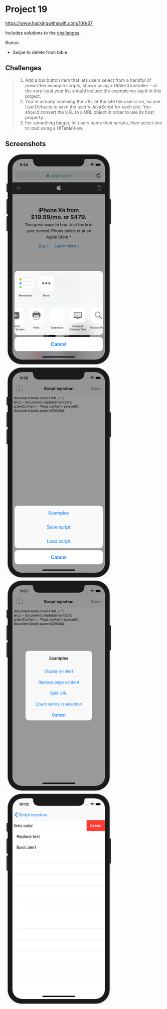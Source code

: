# Project 19

https://www.hackingwithswift.com/100/67

Includes solutions to the [challenges](https://www.hackingwithswift.com/read/19/8/wrap-up).

Bonus:
- Swipe to delete from table

## Challenges

>1. Add a bar button item that lets users select from a handful of prewritten example scripts, shown using a UIAlertController – at the very least your list should include the example we used in this project.
>2. You're already receiving the URL of the site the user is on, so use UserDefaults to save the user's JavaScript for each site. You should convert the URL to a URL object in order to use its host property.
>3. For something bigger, let users name their scripts, then select one to load using a UITableView.

## Screenshots

![screenshot1](screenshots/screen01.png)
![screenshot2](screenshots/screen02.png)
![screenshot3](screenshots/screen03.png)
![screenshot4](screenshots/screen04.png)
